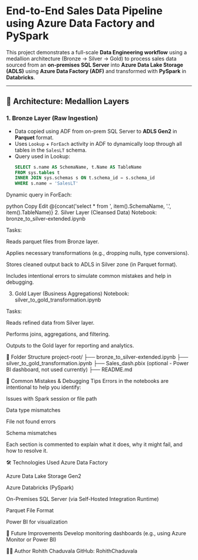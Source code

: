 # End-to-End Sales Data Pipeline using Azure Data Factory and PySpark

This project demonstrates a full-scale **Data Engineering workflow** using a medallion architecture (Bronze → Silver → Gold) to process sales data sourced from an **on-premises SQL Server** into **Azure Data Lake Storage (ADLS)** using **Azure Data Factory (ADF)** and transformed with **PySpark** in **Databricks**.

---

## 🧱 Architecture: Medallion Layers

### 1. Bronze Layer (Raw Ingestion)
- Data copied using ADF from on-prem SQL Server to **ADLS Gen2** in **Parquet** format.
- Uses `Lookup` + `ForEach` activity in ADF to dynamically loop through all tables in the `SalesLT` schema.
- Query used in Lookup:
  ```sql
  SELECT s.name AS SchemaName, t.Name AS TableName
  FROM sys.tables t
  INNER JOIN sys.schemas s ON t.schema_id = s.schema_id
  WHERE s.name = 'SalesLT'
Dynamic query in ForEach:

python
Copy
Edit
@{concat('select * from ', item().SchemaName, '.', item().TableName)}
2. Silver Layer (Cleansed Data)
Notebook: bronze_to_silver-extended.ipynb

Tasks:

Reads parquet files from Bronze layer.

Applies necessary transformations (e.g., dropping nulls, type conversions).

Stores cleaned output back to ADLS in Silver zone (in Parquet format).

Includes intentional errors to simulate common mistakes and help in debugging.

3. Gold Layer (Business Aggregations)
Notebook: silver_to_gold_transformation.ipynb

Tasks:

Reads refined data from Silver layer.

Performs joins, aggregations, and filtering.

Outputs to the Gold layer for reporting and analytics.

📁 Folder Structure
project-root/
├── bronze_to_silver-extended.ipynb
├── silver_to_gold_transformation.ipynb
├── Sales_dash.pbix (optional - Power BI dashboard, not used currently)
├── README.md

🧪 Common Mistakes & Debugging Tips
Errors in the notebooks are intentional to help you identify:

Issues with Spark session or file path

Data type mismatches

File not found errors

Schema mismatches

Each section is commented to explain what it does, why it might fail, and how to resolve it.

🛠 Technologies Used
Azure Data Factory

Azure Data Lake Storage Gen2

Azure Databricks (PySpark)

On-Premises SQL Server (via Self-Hosted Integration Runtime)

Parquet File Format

 Power BI for visualization

🚀 Future Improvements
Develop monitoring dashboards (e.g., using Azure Monitor or Power BI)

🙋‍♂️ Author
Rohith Chaduvala
GitHub: RohithChaduvala
